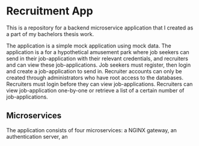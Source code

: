# Recruitment App

This is a repository for a backend microservice application that I created as a part of my bachelors thesis work. 

The application is a simple mock application using mock data. The application is a for a hypothetical amusement park where job seekers can send in their job-application with their relevant credentials, and recruiters and can view these job-applications. Job seekers must register, then login and create a job-application to send in. Recruiter accounts can only be created through administrators who have root access to the databases. Recruiters must login before they can view job-applications. Recruiters can view job-application one-by-one or retrieve a list of a certain number of job-applications. 

## Microservices

The application consists of four microservices: a NGINX gateway, an authentication server, an 

